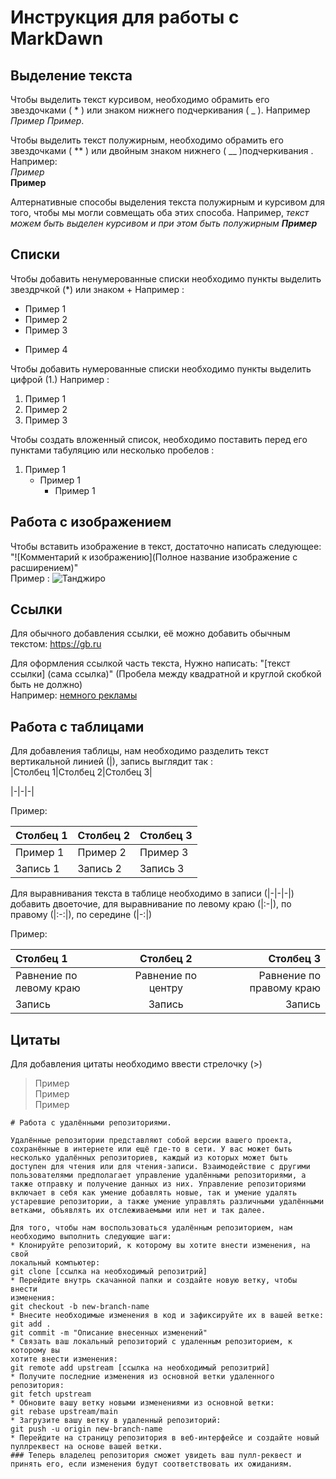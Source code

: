 # Инструкция для работы с MarkDawn 

## Выделение текста 

Чтобы выделить текст курсивом, необходимо обрамить его звездочками ( * ) или знаком нижнего подчеркивания ( _ ). Например *Пример* _Пример_.

Чтобы выделить текст полужирным, необходимо обрамить его звездочками ( ** ) или двойным знаком нижнего ( __ )подчеркивания  . Например:                 
*Пример*    
__Пример__

Алтернативные способы выделения текста полужирным и курсивом для того, чтобы мы могли совмещать оба этих способа. Например, _текст можем быть выделен курсивом и при этом быть полужирным **Пример**_

## Списки

Чтобы добавить ненумерованные списки необходимо пункты выделить звездрчкой (*) или знаком +
Например :
* Пример 1
* Пример 2
* Пример 3
+ Пример 4

Чтобы добавить нумерованные списки необходимо пункты выделить цифрой (1.)
Например :
1. Пример 1
2. Пример 2
3. Пример 3

Чтобы создать вложенный список, необходимо поставить перед его пунктами табуляцию или несколько пробелов :
1. Пример 1
    - Пример 1
        * Пример 1
##  Работа с изображением

Чтобы вставить изображение в текст, достаточно написать следующее: "![Комментарий к изображению](Полное название изображение с расширением)"    
Пример :
![Танджиро](1.jpg)

## Ссылки
Для обычного добавления ссылки, её можно добавить обычным текстом:
https://gb.ru

Для оформления ссылкой часть текста, Нужно написать: "[текст ссылки] (сама ссылка)" (Пробела между квадратной и круглой скобкой быть не должно)     
Например: [немного рекламы](https://gb.ru)

## Работа с таблицами

Для добавления таблицы, нам необходимо разделить текст вертикальной линией (|), запись выглядит так :   
 |Столбец 1|Столбец 2|Столбец 3|

|-|-|-|

Пример:

|Столбец 1|Столбец 2|Столбец 3|
|-|-|-|
|Пример 1|Пример 2|Пример 3|
|Запись 1|Запись 2|Запись 3|

Для выравнивания текста в таблице необходимо в записи (|-|-|-|) добавить двоеточие, для выравнивание по левому краю (|:-|), по правому (|:-:|), по середине (|-:|)

Пример:

|Столбец 1|Столбец 2|Столбец 3|
|:-|:-:|-:|
|Равнение по левому краю|Равнение по центру|Равнение по правому краю|
|Запись|Запись|Запись|

## Цитаты

Для добавления цитаты необходимо ввести стрелочку (>)
> Пример  
> Пример    
> Пример
```
# Работа с удалёнными репозиториями.

Удалённые репозитории представляют собой версии вашего проекта, сохранённые в интернете или ещё где-то в сети. У вас может быть несколько удалённых репозиториев, каждый из которых может быть доступен для чтения или для чтения-записи. Взаимодействие с другими пользователями предполагает управление удалёнными репозиториями, а также отправку и получение данных из них. Управление репозиториями включает в себя как умение добавлять новые, так и умение удалять устаревшие репозитории, а также умение управлять различными удалёнными ветками, объявлять их отслеживаемыми или нет и так далее.

Для того, чтобы нам воспользоваться удалённым репозиторием, нам необходимо выполнить следующие шаги:
* Клонируйте репозиторий, к которому вы хотите внести изменения, на свой
локальный компьютер:
git clone [ссылка на необходимый репозитрий]
* Перейдите внутрь скачанной папки и создайте новую ветку, чтобы внести
изменения:
git checkout -b new-branch-name
* Внесите необходимые изменения в код и зафиксируйте их в вашей ветке:
git add .
git commit -m "Описание внесенных изменений"
* Связать ваш локальный репозиторий с удаленным репозиторием, к которому вы
хотите внести изменения:
git remote add upstream [ссылка на необходимый репозитрий]
* Получите последние изменения из основной ветки удаленного репозитория:
git fetch upstream
* Обновите вашу ветку новыми изменениями из основной ветки:
git rebase upstream/main
* Загрузите вашу ветку в удаленный репозиторий:
git push -u origin new-branch-name
* Перейдите на страницу репозитория в веб-интерфейсе и создайте новый пуллреквест на основе вашей ветки.
### Теперь владелец репозитория сможет увидеть ваш пулл-реквест и принять его, если изменения будут соответствовать их ожиданиям.